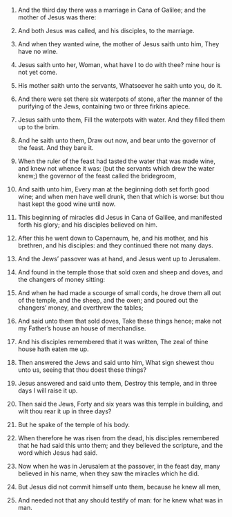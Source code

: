 1. And the third day there was a marriage in Cana of Galilee; and the
mother of Jesus was there:

2. And both Jesus was called, and his
disciples, to the marriage.

3. And when they wanted wine, the mother of Jesus saith unto him,
They have no wine.

4. Jesus saith unto her, Woman, what have I to do with thee? mine
hour is not yet come.

5. His mother saith unto the servants, Whatsoever he saith unto you,
do it.

6. And there were set there six waterpots of stone, after the manner
of the purifying of the Jews, containing two or three firkins apiece.

7. Jesus saith unto them, Fill the waterpots with water. And they
filled them up to the brim.

8. And he saith unto them, Draw out now, and bear unto the governor
of the feast. And they bare it.

9. When the ruler of the feast had tasted the water that was made
wine, and knew not whence it was: (but the servants which drew the
water knew;) the governor of the feast called the bridegroom,

10. And
saith unto him, Every man at the beginning doth set forth good wine;
and when men have well drunk, then that which is worse: but thou hast
kept the good wine until now.

11. This beginning of miracles did Jesus in Cana of Galilee, and
manifested forth his glory; and his disciples believed on him.

12. After this he went down to Capernaum, he, and his mother, and his
brethren, and his disciples: and they continued there not many days.

13. And the Jews’ passover was at hand, and Jesus went up to
Jerusalem.

14. And found in the temple those that sold oxen and sheep and doves,
and the changers of money sitting:

15. And when he had made a scourge
of small cords, he drove them all out of the temple, and the sheep,
and the oxen; and poured out the changers’ money, and overthrew the
tables;

16. And said unto them that sold doves, Take these things
hence; make not my Father’s house an house of merchandise.

17. And his disciples remembered that it was written, The zeal of
thine house hath eaten me up.

18. Then answered the Jews and said unto him, What sign shewest thou
unto us, seeing that thou doest these things?

19. Jesus answered and
said unto them, Destroy this temple, and in three days I will raise it
up.

20. Then said the Jews, Forty and six years was this temple in
building, and wilt thou rear it up in three days?

21. But he spake
of the temple of his body.

22. When therefore he was risen from the dead, his disciples
remembered that he had said this unto them; and they believed the
scripture, and the word which Jesus had said.

23. Now when he was in Jerusalem at the passover, in the feast day,
many believed in his name, when they saw the miracles which he did.

24. But Jesus did not commit himself unto them, because he knew all
men,

25. And needed not that any should testify of man: for he knew
what was in man.